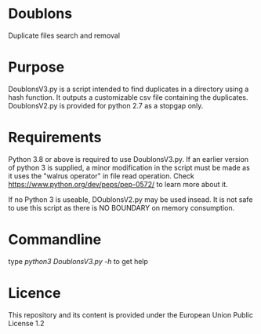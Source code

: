 # Doublons
Duplicate files search and removal

# Purpose
DoublonsV3.py is a script intended to find duplicates in a directory using a hash function. It outputs a customizable csv file containing the duplicates.
DoublonsV2.py is provided for python 2.7 as a stopgap only.

# Requirements
Python 3.8 or above is required to use DoublonsV3.py. If an earlier version of python 3 is supplied, a minor modification in the script must be made as it uses the "walrus operator" in file read operation. Check https://www.python.org/dev/peps/pep-0572/ to learn more about it. 

If no Python 3 is useable, DOublonsV2.py may be used insead. It is not safe to use this script as there is NO BOUNDARY on memory consumption.

# Commandline
type *python3 DoublonsV3.py -h* to get help

# Licence
This repository and its content is provided under the European Union Public License 1.2
